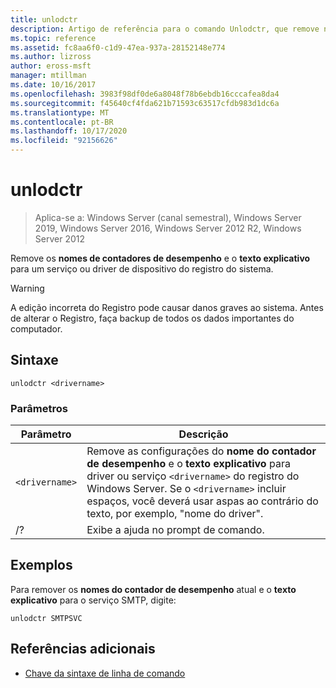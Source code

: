 ```yaml
---
title: unlodctr
description: Artigo de referência para o comando Unlodctr, que remove nomes de contadores de desempenho e explica o texto de um serviço ou driver de dispositivo do registro do sistema.
ms.topic: reference
ms.assetid: fc8aa6f0-c1d9-47ea-937a-28152148e774
ms.author: lizross
author: eross-msft
manager: mtillman
ms.date: 10/16/2017
ms.openlocfilehash: 3983f98df0de6a8048f78b6ebdb16cccafea8da4
ms.sourcegitcommit: f45640cf4fda621b71593c63517cfdb983d1dc6a
ms.translationtype: MT
ms.contentlocale: pt-BR
ms.lasthandoff: 10/17/2020
ms.locfileid: "92156626"
---
```

# <a name="unlodctr"></a>unlodctr

> Aplica-se a: Windows Server (canal semestral), Windows Server 2019, Windows Server 2016, Windows Server 2012 R2, Windows Server 2012

Remove os **nomes de contadores de desempenho** e o **texto explicativo** para um serviço ou driver de dispositivo do registro do sistema.

> [!WARNING]
> A edição incorreta do Registro pode causar danos graves ao sistema. Antes de alterar o Registro, faça backup de todos os dados importantes do computador.

## <a name="syntax"></a>Sintaxe

```
unlodctr <drivername>
```

### <a name="parameters"></a>Parâmetros

| Parâmetro | Descrição |
|--|--|
| `<drivername>` | Remove as configurações do **nome do contador de desempenho** e o **texto explicativo** para driver ou serviço `<drivername>` do registro do Windows Server. Se o `<drivername>` incluir espaços, você deverá usar aspas ao contrário do texto, por exemplo, "nome do driver". |
| /? | Exibe a ajuda no prompt de comando. |

## <a name="examples"></a>Exemplos

Para remover os **nomes do contador de desempenho** atual e o **texto explicativo** para o serviço SMTP, digite:

```
unlodctr SMTPSVC
```

## <a name="additional-references"></a>Referências adicionais

- [Chave da sintaxe de linha de comando](command-line-syntax-key.md)
